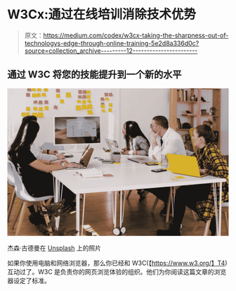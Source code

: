 # W3Cx:通过在线培训消除技术优势

> 原文：<https://medium.com/codex/w3cx-taking-the-sharpness-out-of-technologys-edge-through-online-training-5e2d8a336d0c?source=collection_archive---------12----------------------->

## 通过 W3C 将您的技能提升到一个新的水平

![](img/5fcfaabef5afef7242bbd83fe614a764.png)

杰森·古德曼在 [Unsplash](https://unsplash.com?utm_source=medium&utm_medium=referral) 上的照片

如果你使用电脑和网络浏览器，那么你已经和 W3C(【https://www.w3.org/】T4)互动过了。W3C 是负责你的网页浏览体验的组织。他们为你阅读这篇文章的浏览器设定了标准。